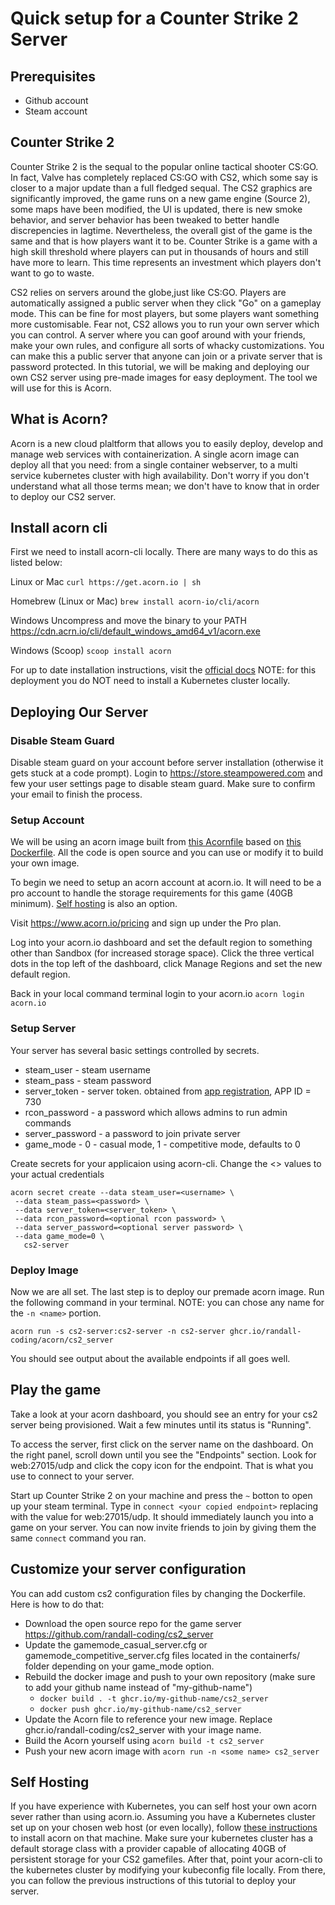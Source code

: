 # Quick setup for a Counter Strike 2 Server 

## Prerequisites 
* Github account
* Steam account

## Counter Strike 2

Counter Strike 2 is the sequal to the popular online tactical shooter CS:GO.  In fact, Valve has completely replaced CS:GO with CS2, which some say is closer to a major update than a full fledged sequal.  The CS2 graphics are significantly improved, the game runs on a new game engine (Source 2), some maps have been modified, the UI is updated, there is new smoke behavior, and server behavior has been tweaked to better handle discrepencies in lagtime.  Nevertheless, the overall gist of the game is the same and that is how players want it to be.  Counter Strike is a game with a high skill threshold where players can put in thousands of hours and still have more to learn.  This time represents an investment which players don't want to go to waste.      

CS2 relies on servers around the globe,just like CS:GO. Players are automatically assigned a public server when they click "Go" on a gameplay mode.  This can be fine for most players, but some players want something more customisable.  Fear not, CS2 allows you to run your own server which you can control.  A server where you can goof around with your friends, make your own rules, and configure all sorts of whacky customizations.  You can make this a public server that anyone can join or a private server that is password protected.  In this tutorial, we will be making and deploying our own CS2 server using pre-made images for easy deployment.  The tool we will use for this is Acorn.

## What is Acorn? 

Acorn is a new cloud plaltform that allows you to easily deploy, develop and manage web services with containerization.  A single acorn image can deploy all that you need: from a single container webserver, to a multi service kubernetes cluster with high availability.  Don't worry if you don't understand what all those terms mean; we don't have to know that in order to deploy our CS2 server.

## Install acorn cli 
First we need to install acorn-cli locally.  There are many ways to do this as listed below:

Linux or Mac
`curl https://get.acorn.io | sh`

Homebrew (Linux or Mac)
`brew install acorn-io/cli/acorn`

Windows 
Uncompress and move the binary to your PATH
https://cdn.acrn.io/cli/default_windows_amd64_v1/acorn.exe

Windows (Scoop)
`scoop install acorn`

For up to date installation instructions, visit the [official docs](https://runtime-docs.acorn.io/installation/installing)
NOTE: for this deployment you do NOT need to install a Kubernetes cluster locally.

## Deploying Our Server 

### Disable Steam Guard

Disable steam guard on your account before server installation (otherwise it gets stuck at a code prompt). Login to https://store.steampowered.com and few your user settings page to disable steam guard.  Make sure to confirm your email to finish the process.

### Setup Account
We will be using an acorn image built from [this Acornfile](https://github.com/randall-coding/cs2_server/blob/master/Acornfile) based on [this Dockerfile](https://github.com/randall-coding/cs2_server/blob/master/Dockerfile).  All the code is open source and you can use or modify it to build your own image.

To begin we need to setup an acorn account at acorn.io.  It will need to be a pro account to handle the storage requirements for this game (40GB minimum).  [Self hosting](#self-hosting) is also an option.

Visit https://www.acorn.io/pricing and sign up under the Pro plan.

Log into your acorn.io dashboard and set the default region to something other than Sandbox (for increased storage space).  Click the three vertical dots in the top left of the dashboard, click Manage Regions and set the new default region.

Back in your local command terminal login to your acorn.io 
`acorn login acorn.io` 

### Setup Server
Your server has several basic settings controlled by secrets.  
 * steam_user - steam username
 * steam_pass - steam password
 * server_token - server token.  obtained from [app registration](https://steamcommunity.com/dev/managegameservers), APP ID = 730 
 * rcon_password - a password which allows admins to run admin commands
 * server_password - a password to join private server
 * game_mode - 0 - casual mode, 1 - competitive mode, defaults to 0

Create secrets for your applicaion using acorn-cli.  Change the <> values to your actual credentials
```
acorn secret create --data steam_user=<username> \
 --data steam_pass=<password> \
 --data server_token=<server_token> \
 --data rcon_password=<optional rcon password> \
 --data server_password=<optional server password> \
 --data game_mode=0 \
   cs2-server
```

### Deploy Image
Now we are all set.  The last step is to deploy our premade acorn image. Run the following command in your terminal.
NOTE: you can chose any name for the `-n <name>` portion.

`acorn run -s cs2-server:cs2-server -n cs2-server ghcr.io/randall-coding/acorn/cs2_server`

You should see output about the available endpoints if all goes well.


## Play the game  
Take a look at your acorn dashboard, you should see an entry for your cs2 server being provisioned.  Wait a few minutes until its status is "Running".  

To access the server, first click on the server name on the dashboard.  On the right panel, scroll down until you see the "Endpoints" section.  Look for web:27015/udp and click the copy icon for the endpoint.  That is what you use to connect to your server.

Start up Counter Strike 2 on your machine and press the `~` botton to open up your steam terminal.  Type in `connect <your copied endpoint>` replacing <your copied endpoint> with the value for web:27015/udp.  It should immediately launch you into a game on your server.  You can now invite friends to join by giving them the same `connect` command you ran.


## Customize your server configuration 

You can add custom cs2 configuration files by changing the Dockerfile.  Here is how to do that:
* Download the open source repo for the game server https://github.com/randall-coding/cs2_server
* Update the gamemode_casual_server.cfg or gamemode_competitive_server.cfg files located in the containerfs/ folder depending on your game_mode option.  
* Rebuild the docker image and push to your own repository (make sure to add your github name instead of "my-github-name")
  - `docker build . -t ghcr.io/my-github-name/cs2_server`
  - `docker push ghcr.io/my-github-name/cs2_server` 
* Update the Acorn file to reference your new image.  Replace ghcr.io/randall-coding/cs2_server with your image name.
* Build the Acorn yourself using `acorn build -t cs2_server`
* Push your new acorn image with `acorn run -n <some name> cs2_server`    

## Self Hosting

If you have experience with Kubernetes, you can self host your own acorn sever rather than using acorn.io.  Assuming you have a Kubernetes cluster set up on your chosen web host (or even locally), follow [these instructions](https://runtime-docs.acorn.io/installation/installing) to install acorn on that machine.  Make sure your kubernetes cluster has a default storage class with a provider capable of allocating 40GB of persistent storage for your CS2 gamefiles.  After that, point your acorn-cli to the kubernetes cluster by modifying your kubeconfig file locally.  From there, you can follow the previous instructions of this tutorial to deploy your server.  


